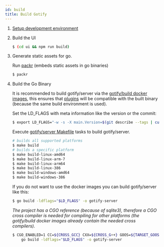```yaml
---
id: build
title: Build Gotify
---
```


1. [Setup development environment](dev-setup.md)

1. Build the UI

   ```bash
   $ (cd ui && npm run build)
   ```

1. Generate static assets for go.

   Run [packr](https://github.com/gobuffalo/packr) (embeds static assets in go binaries)

   ```bash
   $ packr
   ```

1. Build the Go Binary

   It is recommended to build gotify/server via the [gotify/build docker images](https://github.com/gotify/build),
   this ensures that [plugins](plugin.md) will be compatible with the built binary (because the same build environment is used).

   Set the LD_FLAGS with meta information like the version or the commit:

   ```bash
   $ export LD_FLAGS="-w -s -X main.Version=$(git describe --tags | cut -c 2-) -X main.BuildDate=$(date "+%F-%T") -X main.Commit=$(git rev-parse --verify HEAD) -X main.Mode=prod";
   ```

   Execute [gotify/server Makefile](https://github.com/gotify/server/blob/master/Makefile) tasks to build gotify/server.

   ```bash
   # builds all supported platforms
   $ make build
   # builds a specific platform
   $ make build-linux-amd64
   $ make build-linux-arm-7
   $ make build-linux-arm64
   $ make build-linux-386
   $ make build-windows-amd64
   $ make build-windows-386
   ```

   If you do not want to use the docker images you can build gotify/server like this:

   ```bash
   $ go build -ldflags="$LD_FLAGS" -o gotify-server
   ```

   _The project has a CGO reference (because of sqlite3), therefore a CGO cross compiler is needed for compiling for
   other platforms (the gotify/build docker images already contain the needed cross compilers)._

   ```bash
   $ CGO_ENABLED=1 CC=${CROSS_GCC} CXX=${CROSS_G++} GOOS=${TARGET_GOOS} GOARCH=${TARGET_GOARCH} \
       go build -ldflags="$LD_FLAGS" -o gotify-server
   ```
